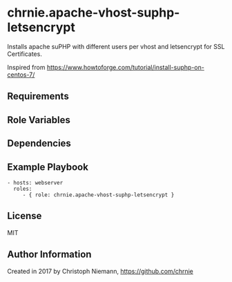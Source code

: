chrnie.apache-vhost-suphp-letsencrypt
=========

Installs apache suPHP with different users per vhost and letsencrypt for SSL Certificates.

Inspired from https://www.howtoforge.com/tutorial/install-suphp-on-centos-7/

Requirements
------------

Role Variables
--------------

Dependencies
------------

Example Playbook
----------------

    - hosts: webserver
      roles:
         - { role: chrnie.apache-vhost-suphp-letsencrypt }

License
-------

MIT

Author Information
------------------

Created in 2017 by Christoph Niemann, https://github.com/chrnie
